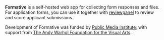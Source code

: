 **Formative** is a self-hosted web app for collecting form responses and
files. For application forms, you can use it together with
[reviewpanel](https://github.com/johncronan/reviewpanel) to review and score
applicant submissions.

Development of Formative was funded by
[Public Media Institute](https://publicmediainstitute.com), with support from
[The Andy Warhol Foundation for the Visual Arts](https://warholfoundation.org).
